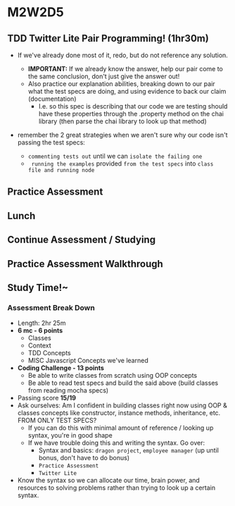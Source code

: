 # M2W2D5 

## TDD Twitter Lite Pair Programming! (1hr30m)
- If we've already done most of it, redo, but do not reference any solution. 
  - **IMPORTANT:** If we already know the answer, help our pair come to the same conclusion, don't just give the answer out! 
  - Also practice our explanation abilities, breaking down to our pair what the test specs are doing, and using evidence to back our claim (documentation)
    - I.e. so this spec is describing that our code we are testing should have these properties through the .property method on the chai library (then parse the chai library to look up that method)

- remember the 2 great strategies when we aren't sure why our code isn't passing the test specs:
  - `commenting tests out` until we can `isolate the failing one`
  - ` running the examples` provided `from the test specs` into `class file and running node`


## Practice Assessment

## Lunch

## Continue Assessment / Studying

## Practice Assessment Walkthrough

## Study Time!~
### Assessment Break Down
- Length: 2hr 25m
- **6 mc - 6 points**
  - Classes
  - Context
  - TDD Concepts
  - MISC Javascript Concepts we've learned
- **Coding Challenge - 13 points**
  - Be able to write classes from scratch using OOP concepts 
  - Be able to read test specs and build the said above (build classes from reading mocha specs)
- Passing score **15/19**
- Ask ourselves: Am I confident in building classes right now using OOP & classes concepts like constructor, instance methods, inheritance, etc. FROM ONLY TEST SPECS?
  - If you can do this with minimal amount of reference / looking up syntax, you're in good shape 
  - If we have trouble doing this and writing the syntax. Go over:
    - Syntax and basics: `dragon project`, `employee manager` (up until bonus, don't have to do bonus)
    - `Practice Assessment`
    - `Twitter Lite`
- Know the syntax so we can allocate our time, brain power, and resources to solving problems rather than trying to look up a certain syntax.

